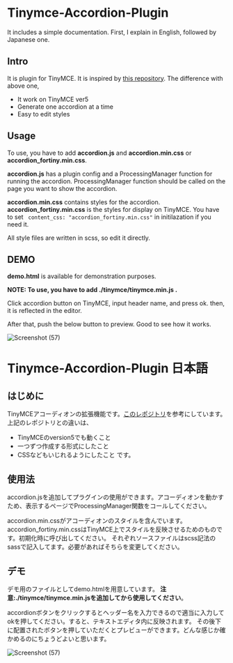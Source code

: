 # Tinymce-Accordion-Plugin

It includes a simple documentation. First, I explain in English, followed by Japanese one.

## Intro
It is plugin for TinyMCE. It is inspired by [this repository](https://github.com/JacobPrice/tinymce-accordion-plugin).
The difference with above one, 
- It work on TinyMCE ver5
- Generate one accordion at a time
- Easy to edit styles

## Usage
To use, you have to add **accordion.js** and **accordion.min.css** or **accordion_fortiny.min.css**. 

**accordion.js** has a plugin config and a ProcessingManager function for running the accordion. ProcessingManager function should be called on the page you want to show the accordion.

**accordion.min.css** contains styles for the accordion. **accordion_fortiny.min.css** is the styles for display on TinyMCE. You have to set ``` content_css: "accordion_fortiny.min.css"``` in initilazation if you need it.

All style files are written in scss, so edit it directly.

## DEMO
**demo.html** is available for demonstration purposes.

**NOTE: To use, you have to add ./tinymce/tinymce.min.js .**

Click accordion button on TinyMCE, input header name, and press ok. then, it is reflected in the editor.

After that, push the below button to preview. Good to see how it works.

![Screenshot (57)](https://user-images.githubusercontent.com/47590204/176672088-17eea0f0-5845-4b9b-afe0-43b266637cf5.png)
# Tinymce-Accordion-Plugin 日本語

## はじめに
TinyMCEアコーディオンの拡張機能です。[このレポジトリ](https://github.com/JacobPrice/tinymce-accordion-plugin)を参考にしています。
上記のレポジトリとの違いは、
- TinyMCEのversion5でも動くこと
- 一つずつ作成する形式にしたこと
- CSSなどもいじれるようにしたこと
です。

## 使用法
accordion.jsを追加してプラグインの使用ができます。アコーディオンを動かすため、表示するページでProcessingManager関数をコールしてください。

accordion.min.cssがアコーディオンのスタイルを含んでいます。accordion_fortiny.min.cssはTinyMCE上でスタイルを反映させるためのものです。初期化時に呼び出してください。
それぞれソースファイルはscss記法のsassで記入してます。必要があればそちらを変更してください。

## デモ
デモ用のファイルとしてdemo.htmlを用意しています。
**注意:./tinymce/tinymce.min.jsを追加してから使用してください**。

accordionボタンをクリックするとヘッダー名を入力できるので適当に入力してokを押してください。すると、テキストエディタ内に反映されます。
その後下に配置されたボタンを押していただくとプレビューができます。どんな感じか確かめるのにちょうどよいと思います。

![Screenshot (57)](https://user-images.githubusercontent.com/47590204/176672088-17eea0f0-5845-4b9b-afe0-43b266637cf5.png)

